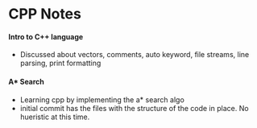 # CPP Notes

#### Intro to C++ language
 - Discussed about vectors, comments, auto keyword, file streams, line parsing, print formatting

#### A* Search
 - Learning cpp by implementing the a* search algo
 - initial commit has the files with the structure of the code in place. No hueristic at this time.
